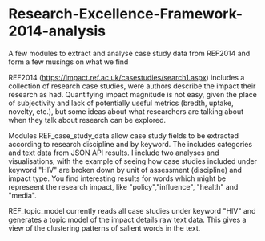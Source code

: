 # Research-Excellence-Framework-2014-analysis
A few modules to extract and analyse case study data from REF2014 and form a few musings on what we find

REF2014 (https://impact.ref.ac.uk/casestudies/search1.aspx) includes a collection of research case studies, were authors describe the impact their research as had. Quantifying impact magnitude is not easy, given the place of subjectivity and lack of potentially useful metrics (bredth, uptake, novelty, etc.), but some ideas about what researchers are talking about when they talk about research can be explored.

Modules REF_case_study_data allow case study fields to be extracted according to research discipline and by keyword. The includes categories and text data from JSON API results. I include two analyses and visualisations, with the example of seeing how case studies included under keyword "HIV" are broken down by unit of assessment (discipline) and impact type. You find interesting results for words which might be represeent the research impact, like "policy","influence", "health" and "media".

REF_topic_model currently reads all case studies under keyword "HIV" and generates a topic model of the impact details raw text data. This gives a view of the clustering patterns of salient words in the text. 
